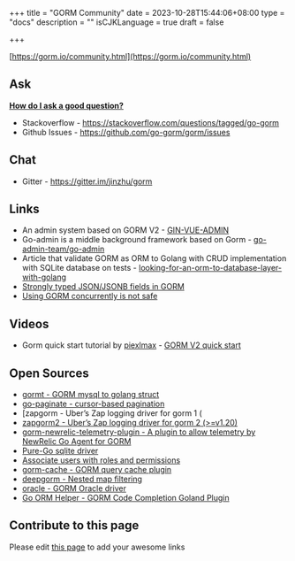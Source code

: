 +++
title = "GORM Community"
date = 2023-10-28T15:44:06+08:00
type = "docs"
description = ""
isCJKLanguage = true
draft = false

+++

[https://gorm.io/community.html](https://gorm.io/community.html)

## Ask

**[How do I ask a good question?](https://stackoverflow.com/help/how-to-ask)**

- Stackoverflow - https://stackoverflow.com/questions/tagged/go-gorm
- Github Issues - https://github.com/go-gorm/gorm/issues

## Chat

- Gitter - https://gitter.im/jinzhu/gorm

## Links

- An admin system based on GORM V2 - [GIN-VUE-ADMIN](https://github.com/flipped-aurora/gin-vue-admin)
- Go-admin is a middle background framework based on Gorm - [go-admin-team/go-admin](https://github.com/go-admin-team/go-admin)
- Article that validate GORM as ORM to Golang with CRUD implementation with SQLite database on tests - [looking-for-an-orm-to-database-layer-with-golang](https://medium.com/@rafaelholanda90/continuing-looking-for-an-orm-to-database-layer-with-golang-7fee0316a989)
- [Strongly typed JSON/JSONB fields in GORM](https://www.terminateandstayresident.com/2022-07-13/orm-json)
- [Using GORM concurrently is not safe](https://zhuanlan.zhihu.com/p/556065676)

## Videos

- Gorm quick start tutorial by [piexlmax](https://github.com/piexlmax) - [GORM V2 quick start](https://www.bilibili.com/video/BV1E64y1472a#reply5032293079)

## Open Sources

- [gormt - GORM mysql to golang struct](https://github.com/xxjwxc/gormt)
- [go-paginate - cursor-based pagination](https://github.com/raphaelvigee/go-paginate)
- [zapgorm - Uber’s Zap logging driver for gorm 1 (
- [zapgorm2 - Uber’s Zap logging driver for gorm 2 (>=v1.20)](https://github.com/moul/zapgorm2)
- [gorm-newrelic-telemetry-plugin - A plugin to allow telemetry by NewRelic Go Agent for GORM](https://github.com/rafaelhl/gorm-newrelic-telemetry-plugin)
- [Pure-Go sqlite driver](https://github.com/glebarez/sqlite)
- [Associate users with roles and permissions](https://github.com/Permify/permify-gorm)
- [gorm-cache - GORM query cache plugin](https://github.com/liyuan1125/gorm-cache)
- [deepgorm - Nested map filtering](https://github.com/survivorbat/gorm-deep-filtering)
- [oracle - GORM Oracle driver](https://github.com/CengSin/oracle)
- [Go ORM Helper - GORM Code Completion Goland Plugin](https://github.com/maiqingqiang/go-orm-helper)

## Contribute to this page

Please edit [this page](https://github.com/go-gorm/gorm.io/edit/master/pages/community.md) to add your awesome links